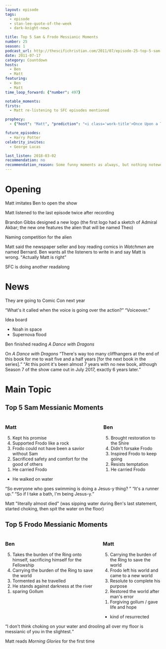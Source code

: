 ```yaml
---
layout: episode
tags:
  - episode
  - stan-lee-quote-of-the-week
  - dark-knight-news 

title: Top 5 Sam & Frodo Messianic Moments
number: 25
season: 1
podcast_url: http://thescifichristian.com/2011/07/episode-25-top-5-sam-frodo-messianic-moments/
date: 2011-07-17
category: Countdown
hosts:
  - Ben
  - Matt
featuring: 
  - Ben
  - Matt
time_loop_forward: {"number": 497}

notable_moments:
firsts: 
  - Matt re-listening to SFC episodes mentioned

prophecy: 
  - {"host": "Matt", "prediction": "<i class='work-title'>Once Upon a Time</i> will be his favorite new show in 2011, not including <i class='work-title'>Game of Thrones</i> which was already out", "veracity": true, "comments": "Correct AFAIK, although if he ever watches <i class='work-title'>Person of Interest</i> I think he would prefer it."}

future_episodes: 
  - Harry Potter
celebrity_invites: 
  - George Lucas 

last_listen: 2018-03-02
recommendation: no
recommendation_reason: Some funny moments as always, but nothing noteworthy in the top 5s
---
```

# Opening
Matt imitates Ben to open the show

Matt listened to the last episode twice after recording

Brandon Gibbs designed a new logo (the first logo had a sketch of Admiral Akbar; the new one features the alien that will be named Theo)

Naming competition for the alien

Matt said the newspaper seller and boy reading comics in <i class="work-title">Watchmen</i> are named Bernard. Ben wants all the listeners to write in and say Matt is wrong. <q class="archivist inline">Actually Matt is right</q> 

SFC is doing another readalong 



# News
They are going to Comic Con next year 

<div class="quote">
  <span class="quote-context is-size-6"></span>
  <q class="matt">What's it called when the voice is going over the action?</q>
  <q class="ben">Voiceover.</q>
</div>

Idea board
- Noah in space
- Supernova flood

Ben finished reading <i class="work-title">A Dance with Dragons</i>

<div class="quote">
  <span class="quote-context is-size-6">On <i class="work-title">A Dance with Dragons</i></span>
  <q class="ben">There's way too many cliffhangers at the end of this book for me to wait five and a half years [for the next book in the series].</q>
  <q class="archivist">At this point it's been almost 7 years with no new book, although Season 7 of the show came out in July 2017, exactly 6 years later.</q>
</div>



# Main Topic

<div class="top-five">
  <h2 class="has-text-centered">Top 5 Sam Messianic Moments</h2>
  <div class="columns">
    <div class="column matt">
      <h3>Matt</h3>
      <ol reversed>
        <li>Kept his promise
        <li>Supported Frodo like a rock
        <li>Frodo could not have been a savior without Sam
        <li>Sacrificed safety and comfort for the good of others
        <li>He carried Frodo
      </ol>
      <ul class="runner-ups">
        <li>He walked on water
      </ul>
    </div>
    <div class="column ben">
      <h3>Ben</h3>
      <ol reversed>
        <li>Brought restoration to the Shire
        <li>Didn't forsake Frodo
        <li>Inspired Frodo to keep going
        <li>Resists temptation
        <li>He carried Frodo 
      </ol>
    </div>
  </div>
</div>

<div class="quote">
  <span class="quote-context is-size-6"></span>
  <q class="ben">So everyone who goes swimming is doing a Jesus-y thing? </q>
  <q class="matt">It's a runner up.</q>
  <q class="ben">So if I take a bath, I'm being Jesus-y.</q>
</div>

Matt "literally almost died" (was sipping water during Ben's last statement, started choking, then spit the water on the floor) 

<div class="top-five">
  <h2 class="has-text-centered">Top 5 Frodo Messianic Moments</h2>
  <div class="columns">
    <div class="column ben">
      <h3>Ben</h3>
      <ol reversed>
        <li>Takes the burden of the Ring onto himself, sacrificing himself for the Fellowship
        <li>Carrying the burden of the Ring to save the world 
        <li>Tormented as he travelled
        <li>He stands against darkness at the river
        <li>sparing Gollum 
      </ol>
    </div>
    <div class="column matt">
      <h3>Matt</h3>
      <ol reversed>
        <li>Carrying the burden of the Ring to save the world 
        <li>Frodo left his world and came to a new world
        <li>Resolute to complete his purpose
        <li>Restored the world after man's error 
        <li>Forgiving gollum / gave life and hope 
      </ol>
      <ul class="runner-ups">
        <li>kind of resurrected
      </ul>
    </div>
  </div>
</div>

<div class="quote">
  <q class="ben">I don't think choking on your water and drooling all over my floor is messianic of you in the slightest.</q>
</div>

Matt reads <i class="work-title">Morning Glories</i> for the first time